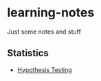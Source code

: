 # learning-notes
Just some notes and stuff

## Statistics
- [Hypothesis Testing](stats/hypothesis-testing.html) 